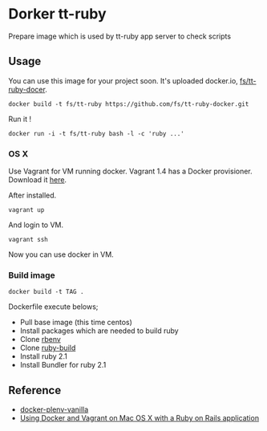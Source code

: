 # Dorker tt-ruby

Prepare image which is used by tt-ruby app server to check
scripts

## Usage

You can use this image for your project soon.
It's uploaded docker.io, [fs/tt-ruby-docer](https://github.com/fs/tt-ruby-docker).

```
docker build -t fs/tt-ruby https://github.com/fs/tt-ruby-docker.git
```

Run it !

```
docker run -i -t fs/tt-ruby bash -l -c 'ruby ...'
```

### OS X

Use Vagrant for VM running docker. Vagrant 1.4 has a Docker provisioner.
Download it [here](http://www.vagrantup.com/downloads.html).

After installed.

```
vagrant up
```

And login to VM.

```
vagrant ssh
```

Now you can use docker in VM.

### Build image

```
docker build -t TAG .
```

Dockerfile execute belows;

- Pull base image (this time centos)
- Install packages which are needed to build ruby
- Clone [rbenv](https://github.com/sstephenson/rbenv)
- Clone [ruby-build](https://github.com/sstephenson/ruby-build)
- Install ruby 2.1
- Install Bundler for ruby 2.1

## Reference

- [docker-plenv-vanilla](https://github.com/miyagawa/docker-plenv-vanilla)
- [Using Docker and Vagrant on Mac OS X with a Ruby on Rails application](http://blog.powpark.com/2013/11/11/using-docker-and-vagrant-on-mac-osx-for-a-ruby-on-rails-app/)
